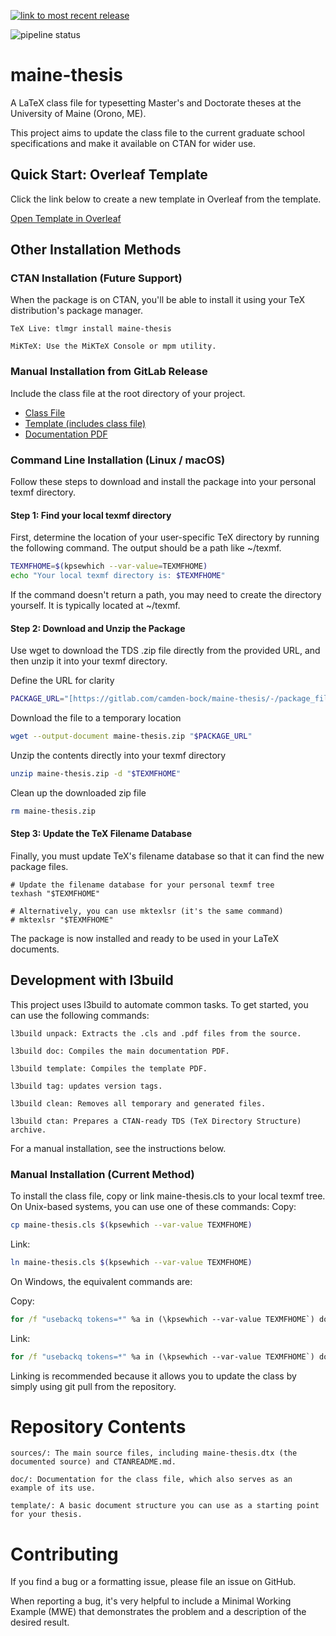 [![link to most recent release](https://gitlab.com/camden-bock/maine-thesis/-/badges/release.svg)](https://gitlab.com/camden-bock/maine-thesis/-/releases)

![pipeline status](https://gitlab.com/camden-bock/maine-thesis/badges/master/pipeline.svg?ignore_skipped=true)


# maine-thesis

A LaTeX class file for typesetting Master's and Doctorate theses at the University of Maine (Orono, ME).

This project aims to update the class file to the current graduate school specifications and make it available on CTAN
for wider use.

## Quick Start: Overleaf Template

Click the link below to create a new template in Overleaf from the template.

[Open Template in Overleaf](https://www.overleaf.com/docs?snip_uri=https%3A%2F%2Fgitlab.com%2Fapi%2Fv4%2Fprojects%2F72873936%2Fpackages%2Fgeneric%2Fmaine-thesis%2Flatest%2Fmaine-thesis-template.zip&engine=lualatex)

## Other Installation Methods

### CTAN Installation (Future Support)

When the package is on CTAN, you'll be able to install it using your TeX distribution's package manager.

    TeX Live: tlmgr install maine-thesis

    MiKTeX: Use the MiKTeX Console or mpm utility.

### Manual Installation from GitLab Release

Include the class file at the root directory of your project.

- [Class File](https://gitlab.com/api/v4/projects/72873936/packages/generic/maine-thesis/latest/maine-thesis.cls)
- [Template (includes class file)](https://gitlab.com/api/v4/projects/72873936/packages/generic/maine-thesis/latest/maine-thesis-template.zip)
- [Documentation PDF](https://gitlab.com/api/v4/projects/72873936/packages/generic/maine-thesis/latest/maine-thesis.pdf)

### Command Line Installation (Linux / macOS)

Follow these steps to download and install the package into your personal texmf directory.
#### Step 1: Find your local texmf directory

First, determine the location of your user-specific TeX directory by running the following command. The output should be a path like ~/texmf.

```bash
TEXMFHOME=$(kpsewhich --var-value=TEXMFHOME)
echo "Your local texmf directory is: $TEXMFHOME"
```

If the command doesn't return a path, you may need to create the directory yourself. It is typically located at ~/texmf.

#### Step 2: Download and Unzip the Package

Use wget to download the TDS .zip file directly from the provided URL, and then unzip it into your texmf directory.

Define the URL for clarity
```bash
PACKAGE_URL="[https://gitlab.com/camden-bock/maine-thesis/-/package_files/226178653/download](https://gitlab.com/camden-bock/maine-thesis/-/package_files/226178653/download)"
```

Download the file to a temporary location
```bash
wget --output-document maine-thesis.zip "$PACKAGE_URL"
```

Unzip the contents directly into your texmf directory
```bash
unzip maine-thesis.zip -d "$TEXMFHOME"
```

Clean up the downloaded zip file
```bash
rm maine-thesis.zip
```

#### Step 3: Update the TeX Filename Database

Finally, you must update TeX's filename database so that it can find the new package files.
```
# Update the filename database for your personal texmf tree
texhash "$TEXMFHOME"

# Alternatively, you can use mktexlsr (it's the same command)
# mktexlsr "$TEXMFHOME"
```
The package is now installed and ready to be used in your LaTeX documents.

## Development with l3build

This project uses l3build to automate common tasks. To get started, you can use the following commands:

    l3build unpack: Extracts the .cls and .pdf files from the source.

    l3build doc: Compiles the main documentation PDF.

    l3build template: Compiles the template PDF.

    l3build tag: updates version tags.

    l3build clean: Removes all temporary and generated files.

    l3build ctan: Prepares a CTAN-ready TDS (TeX Directory Structure) archive.

For a manual installation, see the instructions below.

### Manual Installation (Current Method)

To install the class file, copy or link maine-thesis.cls to your local texmf tree. On Unix-based systems, you can use
one of these commands:
Copy:

```bash
cp maine-thesis.cls $(kpsewhich --var-value TEXMFHOME)
```

Link:

```bash
ln maine-thesis.cls $(kpsewhich --var-value TEXMFHOME)
```

On Windows, the equivalent commands are:

Copy:

```cmd
for /f "usebackq tokens=*" %a in (\kpsewhich --var-value TEXMFHOME`) do copy maine-thesis.cls %a`
```

Link:

```cmd
for /f "usebackq tokens=*" %a in (\kpsewhich --var-value TEXMFHOME`) do mklink %a maine-thesis.cls`
```

Linking is recommended because it allows you to update the class by simply using git pull from the repository.

# Repository Contents

    sources/: The main source files, including maine-thesis.dtx (the documented source) and CTANREADME.md.

    doc/: Documentation for the class file, which also serves as an example of its use.

    template/: A basic document structure you can use as a starting point for your thesis.

# Contributing

If you find a bug or a formatting issue, please file an issue on GitHub.

When reporting a bug, it's very helpful to include a Minimal Working Example (MWE) that demonstrates the problem and a
description of the desired result.